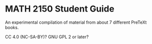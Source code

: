 # MATH 2150 Student Guide

An experimental compilation of material from about 7 different PreTeXt books.

CC 4.0 (NC-SA-BY)? GNU GPL 2 or later?
